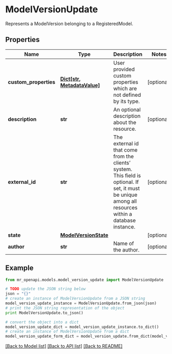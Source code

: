 # ModelVersionUpdate

Represents a ModelVersion belonging to a RegisteredModel.

## Properties
Name | Type | Description | Notes
------------ | ------------- | ------------- | -------------
**custom_properties** | [**Dict[str, MetadataValue]**](MetadataValue.md) | User provided custom properties which are not defined by its type. | [optional] 
**description** | **str** | An optional description about the resource. | [optional] 
**external_id** | **str** | The external id that come from the clients’ system. This field is optional. If set, it must be unique among all resources within a database instance. | [optional] 
**state** | [**ModelVersionState**](ModelVersionState.md) |  | [optional] 
**author** | **str** | Name of the author. | [optional] 

## Example

```python
from mr_openapi.models.model_version_update import ModelVersionUpdate

# TODO update the JSON string below
json = "{}"
# create an instance of ModelVersionUpdate from a JSON string
model_version_update_instance = ModelVersionUpdate.from_json(json)
# print the JSON string representation of the object
print ModelVersionUpdate.to_json()

# convert the object into a dict
model_version_update_dict = model_version_update_instance.to_dict()
# create an instance of ModelVersionUpdate from a dict
model_version_update_form_dict = model_version_update.from_dict(model_version_update_dict)
```
[[Back to Model list]](../README.md#documentation-for-models) [[Back to API list]](../README.md#documentation-for-api-endpoints) [[Back to README]](../README.md)


